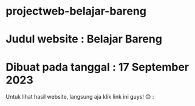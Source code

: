 # projectweb-belajar-bareng
# Judul website : Belajar Bareng 
# Dibuat pada tanggal : 17 September 2023

Untuk lihat hasil website, langsung aja klik link ini guys! 😊 : 

